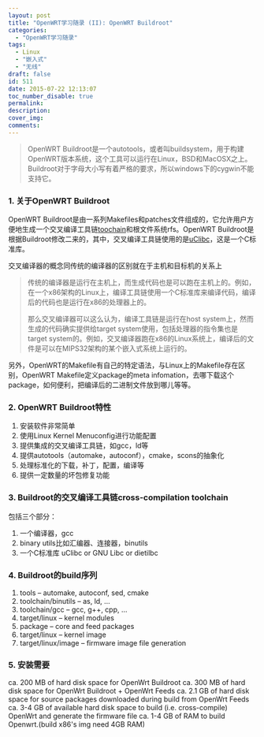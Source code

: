 ```yaml
---
layout: post
title: "OpenWRT学习随录 (II): OpenWRT Buildroot"
categories:
  - "OpenWRT学习随录"
tags:
  - Linux
  - "嵌入式"
  - "无线"
draft: false
id: 511
date: 2015-07-22 12:13:07
toc_number_disable: true
permalink:
description:
cover_img:
comments:
---
```


> OpenWRT Buildroot是一个autotools，或者叫buildsystem，用于构建OpenWRT版本系统，这个工具可以运行在Linux，BSD和MacOSX之上。
> Buildroot对于字母大小写有着严格的要求，所以windows下的cygwin不能支持它。

### 1. 关于OpenWRT Buildroot

OpenWRT Buildroot是由一系列Makefiles和patches文件组成的，它允许用户方便地生成一个交叉编译工具链[toochain](https://en.wikipedia.org/wiki/Toolchain)和根文件系统rfs。OpenWRT Buildroot是根据Buildroot修改二来的，其中，交叉编译工具链使用的是[uClibc](https://en.wikipedia.org/wiki/UClibc)，这是一个C标准库。

交叉编译器的概念同传统的编译器的区别就在于主机和目标机的关系上

> 传统的编译器是运行在主机上，而生成代码也是可以跑在主机上的。例如，在一个x86架构的Linux上，编译工具链使用一个C标准库来编译代码，编译后的代码也是运行在x86的处理器上的。
>
>   那么交叉编译器可以这么认为，编译工具链是运行在host system上，然而生成的代码确实提供给target system使用，包括处理器的指令集也是target system的。例如，交叉编译器跑在x86的Linux系统上，编译后的文件是可以在MIPS32架构的某个嵌入式系统上运行的。

另外，OpenWRT的Makefile有自己的特定语法，与Linux上的Makefile存在区别，OpenWRT Makefile定义package的meta infomation，去哪下载这个package，如何便利，把编译后的二进制文件放到哪儿等等。

### 2. OpenWRT Buildroot特性

1.  安装软件非常简单
2.  使用Linux Kernel Menuconfig进行功能配置
3.  提供集成的交叉编译工具链，如gcc，ld等
4.  提供autotools（automake，autoconf），cmake，scons的抽象化
5.  处理标准化的下载，补丁，配置，编译等
6.  提供一定数量的坏包修复功能

### 3. Buildroot的交叉编译工具链cross-compilation toolchain

包括三个部分：

1.  一个编译器，gcc
2.  binary utils比如汇编器、连接器，binutils
3.  一个C标准库 uClibc or GNU Libc or dietilbc

### 4. Buildroot的build序列

1.  tools – automake, autoconf, sed, cmake
2.  toolchain/binutils – as, ld, …
3.  toolchain/gcc – gcc, g++, cpp, …
4.  target/linux – kernel modules
5.  package – core and feed packages
6.  target/linux – kernel image
7.  target/linux/image – firmware image file generation

### 5. 安装需要

ca. 200 MB of hard disk space for OpenWrt Buildroot
ca. 300 MB of hard disk space for OpenWrt Buildroot + OpenWrt Feeds
ca. 2.1 GB of hard disk space for source packages downloaded during build from OpenWrt Feeds
ca. 3-4 GB of available hard disk space to build (i.e. cross-compile) OpenWrt and generate the firmware file
ca. 1-4 GB of RAM to build Openwrt.(build x86's img need 4GB RAM)
